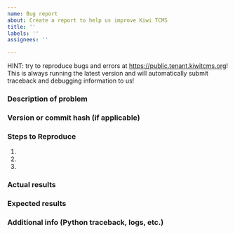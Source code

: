 ```yaml
---
name: Bug report
about: Create a report to help us improve Kiwi TCMS
title: ''
labels: ''
assignees: ''

---
```


HINT: try to reproduce bugs and errors at https://public.tenant.kiwitcms.org!
This is always running the latest version and will automatically submit
traceback and debugging information to us!


### Description of problem


### Version or commit hash (if applicable)


### Steps to Reproduce

1.
2.
3.

### Actual results


### Expected results


### Additional info (Python traceback, logs, etc.)
